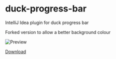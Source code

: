 # duck-progress-bar
IntelliJ Idea plugin for duck progress bar

Forked version to allow a better background colour

![Preview](https://raw.githubusercontent.com/rougsig/duck-progress-bar/master/readme.gif)

[Download](https://plugins.jetbrains.com/plugin/11602-duck-progress-bar)
